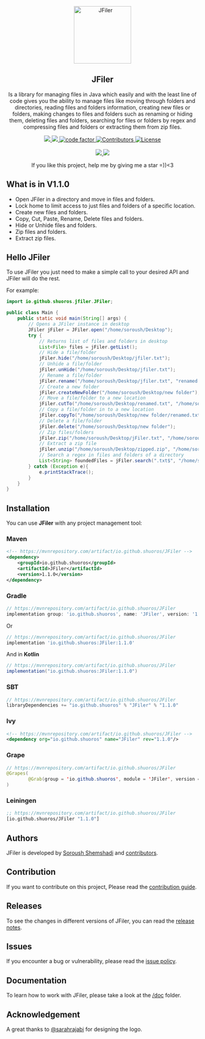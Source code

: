 <p align="center">
 <img src="https://user-images.githubusercontent.com/45015114/149667480-788c34bb-a13b-4e81-93de-fe0ed9420c19.png" style="width:150px; height:150px" align="center" alt="JFiler" />
 <h2 align="center">JFiler</h2>
 <p align="center">Is a library for managing files in Java which easily and with the least line of code gives you
  the ability to manage files like moving through folders and directories, reading files and folders information,
  creating new files or folders, making changes to files and folders such as renaming or hiding them, deleting files
  and folders, searching for files or folders by regex and compressing files and folders or extracting them from zip files.</p>
</p>
  <p align="center">
    <a href="https://github.com/shuoros/JFiler/actions">
      <img src="https://img.shields.io/github/workflow/status/shuoros/JFiler/Test?label=Test&style=for-the-badge" />
    </a>
    <a href="https://mvnrepository.com/artifact/io.github.shuoros/JFiler">
      <img src="https://img.shields.io/maven-central/v/io.github.shuoros/JFiler?style=for-the-badge" />
    </a>
    <a href="https://www.codefactor.io/repository/github/shuoros/jterminal">
      <img alt="code factor" src="https://img.shields.io/codefactor/grade/github/shuoros/jfiler/main?style=for-the-badge" />
    </a>
    <a href="#">
      <img alt="Contributors" src="https://img.shields.io/github/contributors/shuoros/jfiler?style=for-the-badge&color=blueviolet" />
    </a>
    <a href="https://github.com/shuoros/JFiler/blob/main/LICENSE">
      <img alt="License" src="https://img.shields.io/github/license/shuoros/jfiler?style=for-the-badge" />
    </a>
    <br />
    <br />
    <a href="https://github.com/shuoros/JFiler/issues">
      <img src="https://img.shields.io/github/issues-raw/shuoros/jfiler?style=for-the-badge&color=red"/>
    </a>
    <a href="https://github.com/shuoros/JFiler/issues">
      <img src="https://img.shields.io/github/issues-closed-raw/shuoros/jfiler?style=for-the-badge"/>
    </a>
  </p>
  <p align="center">
	If you like this project, help me by giving me a star =))<3
  </p>

## What is in V1.1.0

- Open JFiler in a directory and move in files and folders.
- Lock home to limit access to just files and folders of a specific location.
- Create new files and folders.
- Copy, Cut, Paste, Rename, Delete files and folders.
- Hide or Unhide files and folders.
- Zip files and folders.
- Extract zip files.

## Hello JFiler

To use JFiler you just need to make a simple call to your desired API and JFiler will do the rest.

For example:

```java
import io.github.shuoros.jfiler.JFiler;

public class Main {
    public static void main(String[] args) {
        // Opens a JFiler instance in desktop
        JFiler jFiler = JFiler.open("/home/soroush/Desktop");
        try {
            // Returns list of files and folders in desktop
            List<File> files = jFiler.getList();
            // Hide a file/folder
            jFiler.hide("/home/soroush/Desktop/jfiler.txt");
            // Unhide a file/folder
            jFiler.unHide("/home/soroush/Desktop/jfiler.txt");
            // Rename a file/folder
            jFiler.rename("/home/soroush/Desktop/jfiler.txt", "renamed.txt");
            // Create a new folder
            jFiler.createNewFolder("/home/soroush/Desktop/new folder");
            // Move a file/folder to a new location
            jFiler.cutTo("/home/soroush/Desktop/renamed.txt", "/home/soroush/Desktop/new folder/renamed.txt");
            // Copy a file/folder in to a new location
            jFiler.copyTo("/home/soroush/Desktop/new folder/renamed.txt", "/home/soroush/Desktop/jFiler.txt");
            // Delete a file/folder
            jFiler.delete("/home/soroush/Desktop/new folder");
            // Zip files/folders
            jFiler.zip("/home/soroush/Desktop/jFiler.txt", "/home/soroush/Desktop/zipped.zip");
            // Extract a zip file
            jFiler.unzip("/home/soroush/Desktop/zipped.zip", "/home/soroush/Desktop/extracted");
            // Search a regex in files and folders of a directory
            List<String> foundedFiles = jFiler.search(".txt$", "/home/soroush/Desktop");
        } catch (Exception e){
            e.printStackTrace();
        }
    }
}
```

## Installation

You can use **JFiler** with any project management tool:

### Maven

```xml
<!-- https://mvnrepository.com/artifact/io.github.shuoros/JFiler -->
<dependency>
    <groupId>io.github.shuoros</groupId>
    <artifactId>JFiler</artifactId>
    <version>1.1.0</version>
</dependency>
```

### Gradle

```gradle
// https://mvnrepository.com/artifact/io.github.shuoros/JFiler
implementation group: 'io.github.shuoros', name: 'JFiler', version: '1.1.0'
```

Or

```gradle
// https://mvnrepository.com/artifact/io.github.shuoros/JFiler
implementation 'io.github.shuoros:JFiler:1.1.0'
```

And in **Kotlin**

```gradle
// https://mvnrepository.com/artifact/io.github.shuoros/JFiler
implementation("io.github.shuoros:JFiler:1.1.0")
```

### SBT

```sbt
// https://mvnrepository.com/artifact/io.github.shuoros/JFiler
libraryDependencies += "io.github.shuoros" % "JFiler" % "1.1.0"
```

### Ivy

```xml
<!-- https://mvnrepository.com/artifact/io.github.shuoros/JFiler -->
<dependency org="io.github.shuoros" name="JFiler" rev="1.1.0"/>
```

### Grape

```java
// https://mvnrepository.com/artifact/io.github.shuoros/JFiler
@Grapes(
        @Grab(group = 'io.github.shuoros', module = 'JFiler', version = '1.1.0')
)
```

### Leiningen

```clj
;; https://mvnrepository.com/artifact/io.github.shuoros/JFiler
[io.github.shuoros/JFiler "1.1.0"]
```

## Authors

JFiler is developed by [Soroush Shemshadi](https://github.com/shuoros)
and [contributors](https://github.com/shuoros/JFiler/blob/main/CONTRIBUTORS.md).

## Contribution

If you want to contribute on this project, Please read
the [contribution guide](https://github.com/shuoros/JFiler/blob/main/CONTRIBUTE.md).

## Releases

To see the changes in different versions of JFiler, you can read
the [release notes](https://github.com/shuoros/JFiler/blob/main/RELEASENOTES.md).

## Issues

If you encounter a bug or vulnerability, please read
the [issue policy](https://github.com/shuoros/JFiler/blob/main/ISSUES.md).

## Documentation

To learn how to work with JFiler, please take a look at the [/doc](https://github.com/shuoros/JFiler/tree/main/doc)
folder.

## Acknowledgement

A great thanks to [@sarahrajabi](https://github.com/sarahrajabi) for designing the logo.
